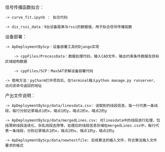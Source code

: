 信号传播函数拟合：
	
	-> curve_fit.ipynb ： 拟合代码
	
	-> dis_rssi_data：9台设备距离与rssi的数据值，用于拟合信号传播函数

设备部署：
	
	-> ApDeploymentByScp：设备部署工具的Django实现
		
		-> cppFiles/ProcessData：数据处理代码，输入CAD文件，输出约束条件数据及目标区域结构数据
		
		-> cppFiles/SCP：MaxSAT求解设备部署代码
	
	-> 使用方法：pyCharm打开项目后，在terminal输入python manage.py runserver，访问该命令返回的地址

产出文件说明：

	-> ApDeploymentByScp/data/linesdata.csv: 读取到的线段信息，每一行代表一条线段，每行分别记录端点1的x，端点1的y，端点2的x，端点2的y
	
	-> ApDeploymentByScp/data/mergedLines.csv: 对linesdata中的线段进行处理，包括零碎线段连续化、杂乱线段去除等，处理后的线段信息存储在mergedLines.csv中，每行代表一条线段，分别记录端点1的x，端点2的x，端点1的y，端点2的y
	
	-> ApDeploymentByScp/data/newtestfile: 后续算法的输入文件，符合算法输入文件要求的格式